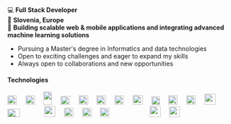💻   **Full Stack Developer**
<br/>
📍   **Slovenia, Europe**
<br/>
🚀   **Building scalable web & mobile applications and integrating advanced machine learning solutions**

- Pursuing a Master's degree in Informatics and data technologies
- Open to exciting challenges and eager to expand my skills
- Always open to collaborations and new opportunities

#### Technologies
<div>
   <img src="https://upload.wikimedia.org/wikipedia/commons/thumb/4/4c/Typescript_logo_2020.svg/1200px-Typescript_logo_2020.svg.png" width="21px"/>
   &nbsp&nbsp&nbsp
   <img src="https://brandslogos.com/wp-content/uploads/images/large/python-logo.png" width="21px"/>
   &nbsp&nbsp&nbsp
   <img src="https://brandslogos.com/wp-content/uploads/images/large/java-logo.png" width="19px" height="30px"/>
   &nbsp&nbsp&nbsp
   <img src="https://cdn.worldvectorlogo.com/logos/golang-1.svg" width="21px" height="20px"/>
   &nbsp&nbsp&nbsp
   <img src="https://d2nir1j4sou8ez.cloudfront.net/wp-content/uploads/2021/12/nextjs-boilerplate-logo.png" width="21px"/>
   &nbsp&nbsp&nbsp
   <img src="https://brandslogos.com/wp-content/uploads/images/large/react-logo.png" width="21px" />
   &nbsp&nbsp&nbsp
   <img src="https://brandslogos.com/wp-content/uploads/images/large/vue-logo.png" width="21px" />
   &nbsp&nbsp&nbsp
   <img src="https://docs.nestjs.com/assets/logo-small.svg" width="22px"/>
   &nbsp&nbsp&nbsp
   <img src="https://cdn.icon-icons.com/icons2/2699/PNG/512/expressjs_logo_icon_169185.png" width="19px"/>
   &nbsp&nbsp&nbsp
   <img src="https://cdn.worldvectorlogo.com/logos/fastapi-1.svg" width="21px"/>
   &nbsp&nbsp&nbsp
   <img src="https://brandslogos.com/wp-content/uploads/images/large/spring-logo.png" width="21px"/>
   &nbsp&nbsp&nbsp
   <img src="https://brandslogos.com/wp-content/uploads/images/large/docker-logo.png" width="25px"/>
   &nbsp&nbsp&nbsp
   &nbsp&nbsp&nbsp
   <img src="https://cdn.worldvectorlogo.com/logos/tailwind-css-2.svg" width="28px" height="19px"/>
   &nbsp&nbsp&nbsp
   <img src="https://brandslogos.com/wp-content/uploads/images/large/rabbitmq-logo.png" width="16px"/>
   &nbsp&nbsp&nbsp
   <img src="https://cdn.worldvectorlogo.com/logos/mongodb-icon-1.svg" width="25px"/>
   &nbsp&nbsp&nbsp
   <img src="https://cdn.worldvectorlogo.com/logos/postgresql.svg" width="21px"/>
   &nbsp&nbsp&nbsp
   <img src="https://cdn.worldvectorlogo.com/logos/mysql-logo-pure.svg" width="21px"/>
   &nbsp&nbsp&nbsp
   <img src="https://cdn.worldvectorlogo.com/logos/redis.svg" width="21px"/>
   &nbsp&nbsp&nbsp
   <img src="https://cdn.worldvectorlogo.com/logos/firebase-1.svg" width="15px"/>
   &nbsp&nbsp&nbsp
   <img src="https://cdn.worldvectorlogo.com/logos/tensorflow-2.svg" width="16px"/>
   &nbsp&nbsp&nbsp
   <img src="https://upload.wikimedia.org/wikipedia/commons/0/05/Scikit_learn_logo_small.svg" width="25px"/>
   &nbsp&nbsp&nbsp
   <img src="https://cdn.worldvectorlogo.com/logos/aws-2.svg" width="24px"/>
   &nbsp&nbsp&nbsp
   
</div>
